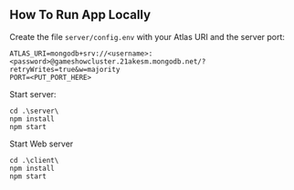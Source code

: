 ## How To Run App Locally
Create the file `server/config.env` with your Atlas URI and the server port:
```
ATLAS_URI=mongodb+srv://<username>:<password>@gameshowcluster.21akesm.mongodb.net/?retryWrites=true&w=majority
PORT=<PUT_PORT_HERE>
```

Start server:
```
cd .\server\
npm install
npm start
```

Start Web server
```
cd .\client\
npm install
npm start
```